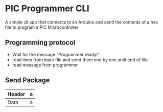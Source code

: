 # PIC Programmer CLI

A simple cli app that connects to an Arduino and send the contents of a hex file to program a PIC Microcontroller

## Programming protocol

- Wait for the message "Programmer ready!"
- read lines from input file and send them one by one until end of file
- read message from programmer

## Send Package

| Header | a |
|--------|---|
| Data   | a |